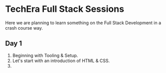 # TechEra Full Stack Sessions

Here we are planning to learn something on the Full Stack Development in a crash course way.

## Day 1

1. Beginning with Tooling & Setup.
2. Let's start with an introduction of HTML & CSS.
3. 

